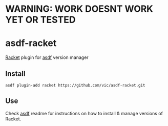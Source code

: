 # WARNING: WORK DOESNT WORK YET OR TESTED

# asdf-racket

[Racket](https://www.racket-lang.org) plugin for [asdf](https://github.com/asdf-vm/asdf) version manager


## Install

```shell
asdf plugin-add racket https://github.com/vic/asdf-racket.git
```

## Use

Check [asdf](https://github.com/asdf-vm/asdf) readme for instructions on how to install & manage versions of Racket.
